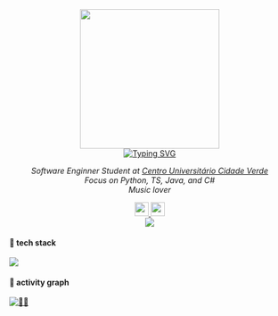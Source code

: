 <div align='center'>
  <img src="https://i.gifer.com/5Xyg.gif" height="250"> 
</div>
<div align="center">
  <a href="https://git.io/typing-svg"><img src="https://readme-typing-svg.demolab.com?font=&pause=1000&color=EFF7F7&width=435&lines=Nothing+happens+before%2C+unless+we+dream.%E2%9C%A8" alt="Typing SVG" /></a>
</div>


<p align="center"><em>Software Enginner Student at <a href="http://www.unicv.edu.br">Centro Universitário Cidade Verde</a><br>
Focus on Python, TS, Java, and C#<br>
Music lover</br>
</em></p>

<div align="center">
  <a href="https://www.linkedin.com/in/emilycristinydias/" />
  <img src="https://img.shields.io/badge/LinkedIn-000?style=for-the-badge&logo=linkedin&logoColor=white" height="25" src="linkedin logo" />
  <img src="https://img.shields.io/static/v1?message=Vercel&logo=vercel&label=&color=000000&logoColor=white&labelColor=&style=for-the-badge" height="25" alt="vercel logo"  />
  <br>
  <img src="https://visitor-badge.laobi.icu/badge?page_id=emilyestvz.visitor-badge&left_color=black&right_color=darkorchid"  />
  </a>
</div>


#### 🎯 tech stack 
<p align="left">
  <a href="https://skillicons.dev">
    <img src="https://skillicons.dev/icons?i=py,flask,mongodb,java,js,ts,nestjs,cs,dotnet,fastapi,mysql,react,threejs,tailwindcss,git" />
  </a>
</p>

#### 👾 activity graph
[![👾🦾](https://github-readme-activity-graph.vercel.app/graph?username=emilyestvz&bg_color=000000&color=9e4c98&line=9e4c98&point=858585&area=true&hide_border=true)](https://github.com/ashutosh00710/github-readme-activity-graph)